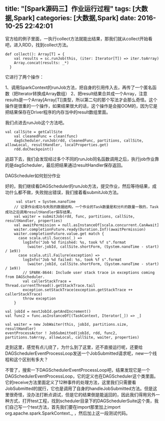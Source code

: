 title: "[Spark源码三】作业运行过程"
tags: [大数据,Spark]
categories: [大数据,Spark]
date: 2016-10-25 22:42:01
---

官方给的例子里面，一执行collect方法就能出结果，那我们就从collect开始看吧，进入RDD，找到collect方法。

```
def collect(): Array[T] = {
    val results = sc.runJob(this, (iter: Iterator[T]) => iter.toArray)
    Array.concat(results: _*)
  }
```

它进行了两个操作：


1、调用SparkContext的runJob方法，把自身的引用传入去，再传了一个匿名函数（把Iterator转换成Array数组）
2、把result结果合并成一个Array，注意results是一个Array[Array[T]]类型，所以第二句的那个写法才会那么奇怪。这个操作是很重的一个操作，如果结果很大的话，这个操作是会报OOM的，因为它是把结果保存在Driver程序的内存当中的result数组里面。

我们点进去runJob这个方法吧。

```
val callSite = getCallSite
    val cleanedFunc = clean(func)
    dagScheduler.runJob(rdd, cleanedFunc, partitions, callSite, allowLocal, resultHandler, localProperties.get)
    rdd.doCheckpoint()
```




追踪下去，我们会发现经过多个不同的runJob同名函数调用之后，执行job作业靠的是dagScheduler，最后把结果通过resultHandler保存返回。


DAGScheduler如何划分作业

好的，我们继续看DAGScheduler的runJob方法，提交作业，然后等待结果，成功什么都不做，失败抛出错误，我们接着看submitJob方法。
```
     val start = System.nanoTime
    // 记录作业成功与失败的数据结构，一个作业的Task数量是和分片的数量一致的，Task成功之后调用resultHandler保存结果。
    val waiter = submitJob(rdd, func, partitions, callSite, resultHandler, properties)
    val awaitPermission = null.asInstanceOf[scala.concurrent.CanAwait]
    waiter.completionFuture.ready(Duration.Inf)(awaitPermission)
    waiter.completionFuture.value.get match {
      case scala.util.Success(_) =>
        logInfo("Job %d finished: %s, took %f s".format
          (waiter.jobId, callSite.shortForm, (System.nanoTime - start) / 1e9))
      case scala.util.Failure(exception) =>
        logInfo("Job %d failed: %s, took %f s".format
          (waiter.jobId, callSite.shortForm, (System.nanoTime - start) / 1e9))
        // SPARK-8644: Include user stack trace in exceptions coming from DAGScheduler.
        val callerStackTrace = Thread.currentThread().getStackTrace.tail
        exception.setStackTrace(exception.getStackTrace ++ callerStackTrace)
        throw exception
    }

```

    val jobId = nextJobId.getAndIncrement()
    val func2 = func.asInstanceOf[(TaskContext, Iterator[_]) => _]
    
    val waiter = new JobWaiter(this, jobId, partitions.size, resultHandler)
    eventProcessActor ! JobSubmitted(jobId, rdd, func2, partitions.toArray, allowLocal, callSite, waiter, properties)




走到这里，感觉有点儿绕了，为什么到了这里，还不直接运行呢，还要给DAGSchedulerEventProcessLoop发送一个JobSubmitted请求呢，new一个线程和这个区别有多大？


不管了，搜索一下DAGSchedulerEventProcessLoop吧，结果发现它是一个DAGSchedulerEventProcessLoop，它的定义也在DAGScheduler这个类里面。它的receive方法里面定义了12种事件的处理方法，这里我们只需要看JobSubmitted的就行，它也是调用了自身的handleJobSubmitted方法。但是这里很奇怪，没办法打断点调试，但是它的结果倒是能返回的，因此我们得用另外一种方式，打开test工程，找到scheduler目录下的DAGSchedulerSuite这个类，我们自己写一个test方法，首先我们要在import那里加上import org.apache.spark.SparkContext._  ，然后加上这一段测试代码。
